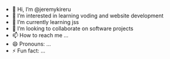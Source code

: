- 👋 Hi, I’m @jeremykireru
- 👀 I’m interested in learning voding and website development
- 🌱 I’m currently learning jss
- 💞️ I’m looking to collaborate on software projects
- 📫 How to reach me ...
- 😄 Pronouns: ...
- ⚡ Fun fact: ...

<!---
jeremykireru/jeremykireru is a ✨ special ✨ repository because its `README.md` (this file) appears on your GitHub profile.
You can click the Preview link to take a look at your changes.
--->
